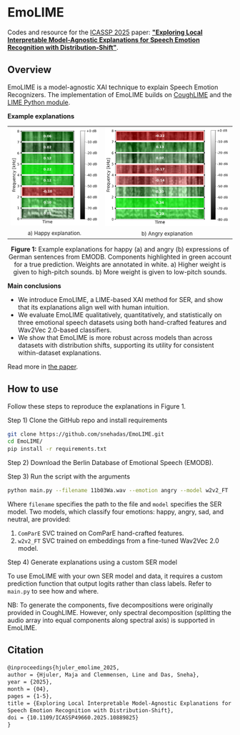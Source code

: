 # EmoLIME

Codes and resource for the [ICASSP 2025](https://2025.ieeeicassp.org/) paper: [**"Exploring Local Interpretable Model-Agnostic Explanations for Speech Emotion Recognition with
Distribution-Shift"**](https://arxiv.org/abs/2504.05368).

## Overview

EmoLIME is a model-agnostic XAI technique to explain Speech Emotion Recognizers.
The implementation of EmoLIME builds on [CoughLIME](https://github.com/glam-imperial/CoughLIME) and the [LIME Python module](https://github.com/marcotcr/lime).

**Example explanations**

<table>
  <tr>
    <td align="center">
      <img src="figures/10b01Fa_example.png" width="300"><br>
      <sub>a) Happy explanation.</sub>
    </td>
    <td align="center">
      <img src="figures/11b03Wa_example.png" width="450"><br>
      <sub>b) Angry explanation</sub>
    </td>
  </tr>
</table>

<p style="text-align: center;"><strong>Figure 1:</strong> Example explanations for happy (a) and angry (b) expressions of German sentences from EMODB. 
Components highlighted in green account for a true prediction. Weights are annotated in white.
a) Higher weight is given to high-pitch sounds. b) More weight is given to low-pitch sounds.</p>

**Main conclusions**
- We introduce EmoLIME, a LIME-based XAI method for SER, and show that its explanations align well with human intuition.
- We evaluate EmoLIME qualitatively, quantitatively, and statistically on three emotional speech datasets using both hand-crafted features and Wav2Vec 2.0-based classifiers.
- We show that EmoLIME is more robust across models than across datasets with distribution shifts, supporting its utility for consistent within-dataset explanations.

Read more in [the paper](https://arxiv.org/abs/2504.05368).

## How to use

Follow these steps to reproduce the explanations in Figure 1.

Step 1) Clone the GitHub repo and install requirements
```bash
git clone https://github.com/snehadas/EmoLIME.git
cd EmoLIME/
pip install -r requirements.txt
```  
Step 2) Download the Berlin Database of Emotional Speech (EMODB).

Step 3) Run the script with the arguments
```bash
python main.py --filename 11b03Wa.wav --emotion angry --model w2v2_FT
```
Where `filename` specifies the path to the file and `model` specifies the SER model.
Two models, which classify four emotions: happy, angry, sad, and neutral, are provided:
1. `ComParE` SVC trained on ComParE hand-crafted features.
2. `w2v2_FT` SVC trained on embeddings from a fine-tuned Wav2Vec 2.0 model.

Step 4) Generate explanations using a custom SER model

To use EmoLIME with your own SER model and data, it requires a custom prediction function that output logits rather than class labels.
Refer to `main.py` to see how and where.

NB: To generate the components, five decompositions were originally provided in CoughLIME.
However, only spectral decomposition (splitting the audio array into equal components along spectral axis) is supported in EmoLIME.




## Citation

```
@inproceedings{hjuler_emolime_2025,
author = {Hjuler, Maja and Clemmensen, Line and Das, Sneha},
year = {2025},
month = {04},
pages = {1-5},
title = {Exploring Local Interpretable Model-Agnostic Explanations for Speech Emotion Recognition with Distribution-Shift},
doi = {10.1109/ICASSP49660.2025.10889825}
}
```